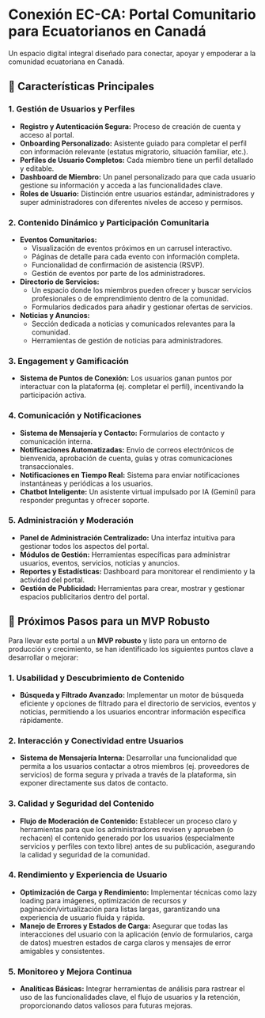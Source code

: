 # Conexión EC-CA: Portal Comunitario para Ecuatorianos en Canadá

Un espacio digital integral diseñado para conectar, apoyar y empoderar a la comunidad ecuatoriana en Canadá.

## 🚀 Características Principales

### 1. Gestión de Usuarios y Perfiles
*   **Registro y Autenticación Segura:** Proceso de creación de cuenta y acceso al portal.
*   **Onboarding Personalizado:** Asistente guiado para completar el perfil con información relevante (estatus migratorio, situación familiar, etc.).
*   **Perfiles de Usuario Completos:** Cada miembro tiene un perfil detallado y editable.
*   **Dashboard de Miembro:** Un panel personalizado para que cada usuario gestione su información y acceda a las funcionalidades clave.
*   **Roles de Usuario:** Distinción entre usuarios estándar, administradores y super administradores con diferentes niveles de acceso y permisos.

### 2. Contenido Dinámico y Participación Comunitaria
*   **Eventos Comunitarios:**
    *   Visualización de eventos próximos en un carrusel interactivo.
    *   Páginas de detalle para cada evento con información completa.
    *   Funcionalidad de confirmación de asistencia (RSVP).
    *   Gestión de eventos por parte de los administradores.
*   **Directorio de Servicios:**
    *   Un espacio donde los miembros pueden ofrecer y buscar servicios profesionales o de emprendimiento dentro de la comunidad.
    *   Formularios dedicados para añadir y gestionar ofertas de servicios.
*   **Noticias y Anuncios:**
    *   Sección dedicada a noticias y comunicados relevantes para la comunidad.
    *   Herramientas de gestión de noticias para administradores.

### 3. Engagement y Gamificación
*   **Sistema de Puntos de Conexión:** Los usuarios ganan puntos por interactuar con la plataforma (ej. completar el perfil), incentivando la participación activa.

### 4. Comunicación y Notificaciones
*   **Sistema de Mensajería y Contacto:** Formularios de contacto y comunicación interna.
*   **Notificaciones Automatizadas:** Envío de correos electrónicos de bienvenida, aprobación de cuenta, guías y otras comunicaciones transaccionales.
*   **Notificaciones en Tiempo Real:** Sistema para enviar notificaciones instantáneas y periódicas a los usuarios.
*   **Chatbot Inteligente:** Un asistente virtual impulsado por IA (Gemini) para responder preguntas y ofrecer soporte.

### 5. Administración y Moderación
*   **Panel de Administración Centralizado:** Una interfaz intuitiva para gestionar todos los aspectos del portal.
*   **Módulos de Gestión:** Herramientas específicas para administrar usuarios, eventos, servicios, noticias y anuncios.
*   **Reportes y Estadísticas:** Dashboard para monitorear el rendimiento y la actividad del portal.
*   **Gestión de Publicidad:** Herramientas para crear, mostrar y gestionar espacios publicitarios dentro del portal.

## 🚧 Próximos Pasos para un MVP Robusto

Para llevar este portal a un **MVP robusto** y listo para un entorno de producción y crecimiento, se han identificado los siguientes puntos clave a desarrollar o mejorar:

### 1. Usabilidad y Descubrimiento de Contenido
*   **Búsqueda y Filtrado Avanzado:** Implementar un motor de búsqueda eficiente y opciones de filtrado para el directorio de servicios, eventos y noticias, permitiendo a los usuarios encontrar información específica rápidamente.

### 2. Interacción y Conectividad entre Usuarios
*   **Sistema de Mensajería Interna:** Desarrollar una funcionalidad que permita a los usuarios contactar a otros miembros (ej. proveedores de servicios) de forma segura y privada a través de la plataforma, sin exponer directamente sus datos de contacto.

### 3. Calidad y Seguridad del Contenido
*   **Flujo de Moderación de Contenido:** Establecer un proceso claro y herramientas para que los administradores revisen y aprueben (o rechacen) el contenido generado por los usuarios (especialmente servicios y perfiles con texto libre) antes de su publicación, asegurando la calidad y seguridad de la comunidad.

### 4. Rendimiento y Experiencia de Usuario
*   **Optimización de Carga y Rendimiento:** Implementar técnicas como lazy loading para imágenes, optimización de recursos y paginación/virtualización para listas largas, garantizando una experiencia de usuario fluida y rápida.
*   **Manejo de Errores y Estados de Carga:** Asegurar que todas las interacciones del usuario con la aplicación (envío de formularios, carga de datos) muestren estados de carga claros y mensajes de error amigables y consistentes.

### 5. Monitoreo y Mejora Continua
*   **Analíticas Básicas:** Integrar herramientas de análisis para rastrear el uso de las funcionalidades clave, el flujo de usuarios y la retención, proporcionando datos valiosos para futuras mejoras.
